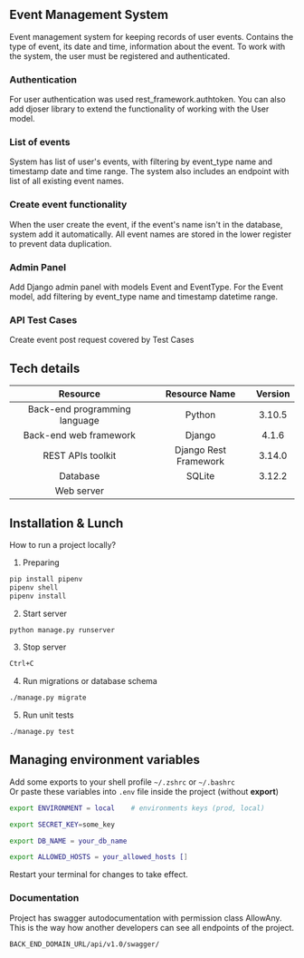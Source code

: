 ## Event Management System 

Event management system for keeping records of user events. 
Contains the type of event, its date and time, information about the event. 
To work with the system, the user must be registered and authenticated.

### Authentication

For user authentication was used rest_framework.authtoken. 
You can also add djoser library to extend the functionality of working with the User model.

### List of events

System has list of user's events, with filtering by event_type name and timestamp date and time range. 
The system also includes an endpoint with list of all existing event names.

### Create event functionality

When the user create the event, if the event's name isn't in the database, system add it automatically. 
All event names are stored in the lower register to prevent data duplication.

### Admin Panel

Add Django admin panel with models Event and EventType. For the Event model, add filtering by event_type name and timestamp datetime range.

### API Test Cases

Create event post request covered by Test Cases

## Tech details

|**Resource**|**Resource Name**|**Version**|
| :-: | :-: | :-: | 
|Back-end programming language|Python|3.10.5|
|Back-end web framework|Django|4.1.6|
|REST APIs toolkit|Django Rest Framework|3.14.0|
|Database|SQLite|3.12.2|
|Web server|||

## Installation & Lunch

How to run a project locally?

1. Preparing

```sh
pip install pipenv
pipenv shell
pipenv install
```

2. Start server

```sh
python manage.py runserver
```

3. Stop server

```sh
Ctrl+C
```

4. Run migrations or database schema 
```sh
./manage.py migrate
```
5. Run unit tests 

```sh
./manage.py test
```

## Managing environment variables

Add some exports to your shell profile `~/.zshrc` or `~/.bashrc`<br>
Or paste these variables into `.env` file inside the project (without **export**)

```sh
export ENVIRONMENT = local    # environments keys (prod, local)

export SECRET_KEY=some_key

export DB_NAME = your_db_name

export ALLOWED_HOSTS = your_allowed_hosts []
```

Restart your terminal for changes to take effect.

### Documentation

Project has swagger autodocumentation with permission class AllowAny. This is the way how another developers can see all endpoints of the project.
```sh
BACK_END_DOMAIN_URL/api/v1.0/swagger/
```